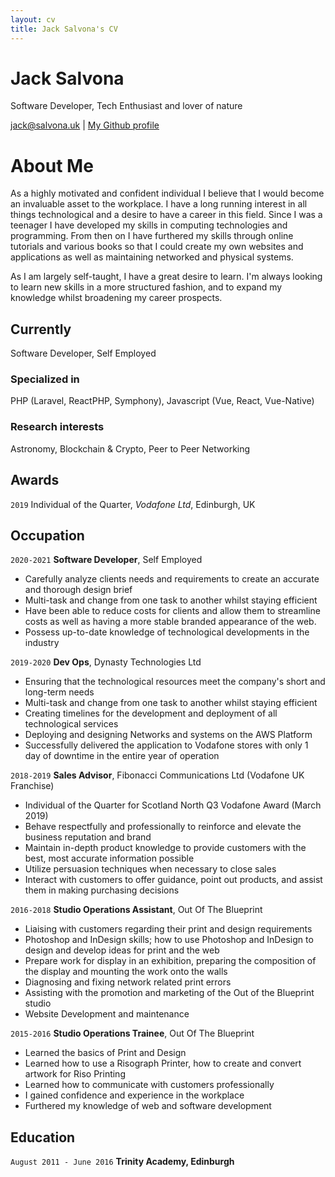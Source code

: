 ```yaml
---
layout: cv
title: Jack Salvona's CV
---
```

# Jack Salvona
Software Developer, Tech Enthusiast and lover of nature 

<div id="webaddress">
<a href="mailto:jack@salvona.uk">jack@salvona.uk</a>
| <a href="https://github.com/jds-ventures">My Github profile</a>
</div>


# About Me
As a highly motivated and confident individual I believe that I would become an invaluable asset to the workplace. I have a long running interest in all things technological and a desire to have a career in this field. Since I was a teenager I have developed my skills in computing technologies and programming. From then on I have furthered my skills through online tutorials and various books so that I could create my own websites and applications as well as maintaining networked and physical systems. 

As I am largely self-taught, I have a great desire to learn. I'm always looking to learn new skills in a more structured fashion, and to expand my knowledge whilst broadening my career prospects.

## Currently

Software Developer, Self Employed

### Specialized in

PHP (Laravel, ReactPHP, Symphony), Javascript (Vue, React, Vue-Native)


### Research interests

Astronomy, Blockchain & Crypto, Peer to Peer Networking


## Awards

`2019`
Individual of the Quarter, *Vodafone Ltd*, Edinburgh, UK


## Occupation

`2020-2021`
__Software Developer__, Self Employed

- Carefully analyze clients needs and requirements to create an accurate and thorough design brief
- Multi-task and change from one task to another whilst staying efficient
- Have been able to reduce costs for clients and allow them to streamline costs as well as having a more stable branded appearance of the web.
- Possess up-to-date knowledge of technological developments in the industry

`2019-2020`
__Dev Ops__, Dynasty Technologies Ltd

- Ensuring that the technological resources meet the company's short and long-term needs
- Multi-task and change from one task to another whilst staying efficient
- Creating timelines for the development and deployment of all technological services
- Deploying and designing Networks and systems on the AWS Platform
- Successfully delivered the application to Vodafone stores with only 1 day of downtime in the entire year of operation 

`2018-2019`
__Sales Advisor__, Fibonacci Communications Ltd (Vodafone UK Franchise)

- Individual of the Quarter for Scotland North Q3 Vodafone Award (March 2019)
- Behave respectfully and professionally to reinforce and elevate the business reputation and brand
- Maintain in-depth product knowledge to provide customers with the best, most accurate information possible
- Utilize persuasion techniques when necessary to close sales
- Interact with customers to offer guidance, point out products, and assist them in making purchasing decisions

`2016-2018`
__Studio Operations Assistant__, Out Of The Blueprint

- Liaising with customers regarding their print and design requirements 
- Photoshop and InDesign skills; how to use Photoshop and InDesign to design and develop ideas for print and the web 
- Prepare work for display in an exhibition, preparing the composition of the display and mounting the work onto the walls
- Diagnosing and fixing network related print errors
- Assisting with the promotion and marketing of the Out of the Blueprint studio
- Website Development and maintenance

`2015-2016`
__Studio Operations Trainee__, Out Of The Blueprint

- Learned the basics of Print and Design
- Learned how to use a Risograph Printer, how to create and convert artwork for Riso Printing
- Learned how to communicate with customers professionally
- I gained confidence and experience in the workplace
- Furthered my knowledge of web and software development

## Education

`August 2011 - June 2016`
__Trinity Academy, Edinburgh__




<!-- ### Footer

Last updated: Febraury 2021 -->


